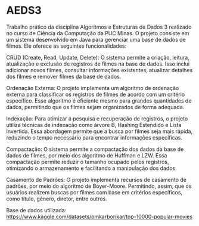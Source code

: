 # AEDS3
Trabalho prático da disciplina Algoritmos e Estruturas de Dados 3 realizado no curso de Ciência da Computação da PUC Minas. O projeto consiste em um sistema desenvolvido em Java para gerenciar uma base de dados de filmes. Ele oferece as seguintes funcionalidades:

CRUD (Create, Read, Update, Delete): O sistema permite a criação, leitura, atualização e exclusão de registros de filmes na base de dados. Isso inclui adicionar novos filmes, consultar informações existentes, atualizar detalhes dos filmes e remover filmes da base de dados.

Ordenação Externa: O projeto implementa um algoritmo de ordenação externa para classificar os registros de filmes de acordo com um critério específico. Esse algoritmo é eficiente mesmo para grandes quantidades de dados, permitindo que os filmes sejam organizados de forma adequada.

Indexação: Para otimizar a pesquisa e recuperação de registros, o projeto utiliza técnicas de indexação como árvore B, Hashing Estendido e Lista Invertida. Essa abordagem permite que a busca por filmes seja mais rápida, reduzindo o tempo necessário para encontrar informações específicas.

Compactação: O sistema permite a compactação dos dados da base de dados de filmes, por meio dos algoritmo de Huffman e LZW. Essa compactação permite reduzir o tamanho ocupado pelos registros, otimizando o armazenamento e facilitando a manipulação dos dados.

Casamento de Padrões: O projeto implementa recursos de casamento de padrões, por meio do algoritmo de Boyer-Moore. Permitindo, assim, que os usuários realizem buscas por filmes com base em critérios específicos, como título, gênero, diretor, entre outros.

Base de dados utilizada: https://www.kaggle.com/datasets/omkarborikar/top-10000-popular-movies
